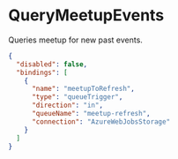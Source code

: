 # QueryMeetupEvents

Queries meetup for new past events.

```json
{
  "disabled": false,
  "bindings": [
    {
      "name": "meetupToRefresh",
      "type": "queueTrigger",
      "direction": "in",
      "queueName": "meetup-refresh",
      "connection": "AzureWebJobsStorage"
    }
  ]
}
```
